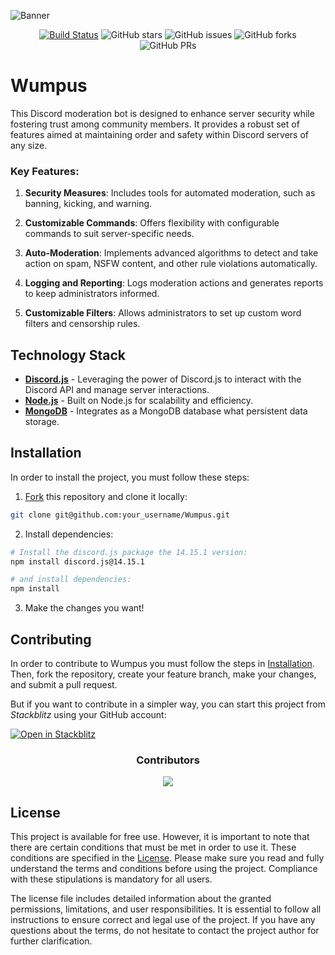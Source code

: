 ![Banner](https://imgur.com/ncFxKA8.png)

<div align="center">
  
[![Build Status](https://img.shields.io/endpoint.svg?url=https%3A%2F%2Factions-badge.atrox.dev%2Fhadez8877%2FWumpus%2Fbadge%3Fref%3Dmain&style=flat)](https://actions-badge.atrox.dev/hadez8877/Wumpus/goto?ref=main)
![GitHub stars](https://img.shields.io/github/stars/hadez8877/Wumpus)
![GitHub issues](https://img.shields.io/github/issues/hadez8877/Wumpus)
![GitHub forks](https://img.shields.io/github/forks/hadez8877/Wumpus)
![GitHub PRs](https://img.shields.io/github/issues-pr/hadez8877/Wumpus)

</div>

# Wumpus
This Discord moderation bot is designed to enhance server security while fostering trust among community members. It provides a robust set of features aimed at maintaining order and safety within Discord servers of any size.


### Key Features:
1. **Security Measures**:
Includes tools for automated moderation, such as banning, kicking, and warning.

2. **Customizable Commands**:
Offers flexibility with configurable commands to suit server-specific needs.

3. **Auto-Moderation**:
Implements advanced algorithms to detect and take action on spam, NSFW content, and other rule violations automatically.

4. **Logging and Reporting**:
Logs moderation actions and generates reports to keep administrators informed.

5. **Customizable Filters**:
Allows administrators to set up custom word filters and censorship rules.


## Technology Stack
- **[Discord.js](https://discord.js.org/)** - Leveraging the power of Discord.js to interact with the Discord API and manage server interactions.
- **[Node.js](https://nodejs.org/en)** - Built on Node.js for scalability and efficiency.
- **[MongoDB](https://www.mongodb.com/en)** - Integrates as a MongoDB database what persistent data storage.


## Installation
In order to install the project, you must follow these steps:

1. [Fork](https://github.com/pheralb/Wumpus/fork) this repository and clone it locally:

```bash
git clone git@github.com:your_username/Wumpus.git
```

2. Install dependencies:

```bash
# Install the discord.js package the 14.15.1 version:
npm install discord.js@14.15.1

# and install dependencies:
npm install
```

3. Make the changes you want!


## Contributing
In order to contribute to Wumpus you must follow the steps in [Installation](#Installation). Then, fork the repository, create your feature branch, make your changes, and submit a pull request.

But if you want to contribute in a simpler way, you can start this project from _Stackblitz_ using your GitHub account:

[![Open in Stackblitz](https://developer.stackblitz.com/img/open_in_stackblitz.svg)](https://stackblitz.com/github/hadez8877/Wumpus)

<div align="center">
  <h3>Contributors</h3>

<a href="https://github.com/hadez8877/Wumpus/graphs/contributors">
  <img src="https://contrib.rocks/image?repo=hadez8877/Wumpus" />
</a>
</div>


## License
This project is available for free use. However, it is important to note that there are certain conditions that must be met in order to use it. These conditions are specified in the [License](https://github.com/hadez8877/Wumpus/?tab=MIT-1-ov-file). Please make sure you read and fully understand the terms and conditions before using the project. Compliance with these stipulations is mandatory for all users.

The license file includes detailed information about the granted permissions, limitations, and user responsibilities. It is essential to follow all instructions to ensure correct and legal use of the project. If you have any questions about the terms, do not hesitate to contact the project author for further clarification.